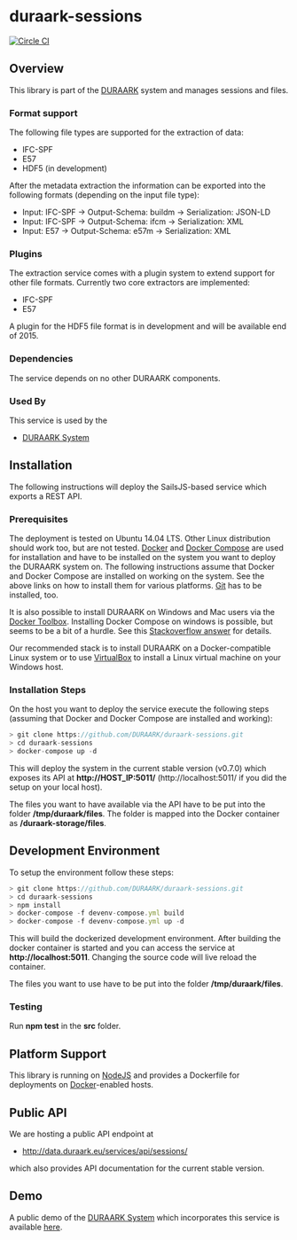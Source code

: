 # duraark-sessions

[![Circle CI](https://circleci.com/gh/DURAARK/duraark-sessions.svg?style=svg)](https://circleci.com/gh/DURAARK/duraark-sessions)

## Overview

This library is part of the [DURAARK](http://github.com/duraark/duraark-system) system and manages sessions and files.

### Format support

The following file types are supported for the extraction of data:

* IFC-SPF
* E57
* HDF5 (in development)

After the metadata extraction the information can be exported into the following formats (depending on the input file type):

* Input: IFC-SPF -> Output-Schema: buildm -> Serialization: JSON-LD
* Input: IFC-SPF -> Output-Schema: ifcm   -> Serialization: XML
* Input: E57     -> Output-Schema: e57m   -> Serialization: XML

### Plugins

The extraction service comes with a plugin system to extend support for other file formats. Currently two core extractors are implemented:

* IFC-SPF
* E57

A plugin for the HDF5 file format is in development and will be available end of 2015.

### Dependencies

The service depends on no other DURAARK components.

### Used By

This service is used by the

* [DURAARK System](https://github.com/duraark/duraark-system)

## Installation

The following instructions will deploy the SailsJS-based service which exports a REST API.

### Prerequisites

The deployment is tested on Ubuntu 14.04 LTS. Other Linux distribution should work too, but are not tested. [Docker](https://docs.docker.com/userguide/) and [Docker Compose](https://docs.docker.com/compose/) are used for installation and have to be installed on the system you want to deploy the DURAARK system on. The following instructions assume that Docker and Docker Compose are installed on working on the system. See the above links on how to install them for various platforms. [Git](https://git-scm.com/downloads) has to be installed, too.

It is also possible to install DURAARK on Windows and Mac users via the [Docker Toolbox](https://docs.docker.com/installation/windows/). Installing Docker Compose on windows is possible, but seems to be a bit of a hurdle. See this [Stackoverflow answer](http://stackoverflow.com/questions/29289785/how-to-install-docker-compose-on-windows) for details.

Our recommended stack is to install DURAARK on a Docker-compatible Linux system or to use [VirtualBox](https://www.virtualbox.org/) to install a Linux virtual machine on your Windows host.

### Installation Steps

On the host you want to deploy the service execute the following steps (assuming that Docker and Docker Compose are installed and working):

```js
> git clone https://github.com/DURAARK/duraark-sessions.git
> cd duraark-sessions
> docker-compose up -d
```

This will deploy the system in the current stable version (v0.7.0) which exposes its API at **http://HOST_IP:5011/** (http://localhost:5011/ if you did the setup on your local host).

The files you want to have available via the API have to be put into the folder **/tmp/duraark/files**. The folder is mapped into the Docker container as **/duraark-storage/files**.

## Development Environment

To setup the environment follow these steps:

```js
> git clone https://github.com/DURAARK/duraark-sessions.git
> cd duraark-sessions
> npm install
> docker-compose -f devenv-compose.yml build
> docker-compose -f devenv-compose.yml up -d
```

This will build the dockerized development environment. After building the docker container is started and you can access the service at **http://localhost:5011**. Changing the source code will live reload the container.

The files you want to use have to be put into the folder **/tmp/duraark/files**.

### Testing

Run **npm test** in the **src** folder.

## Platform Support

This library is running on [NodeJS](https://nodejs.org/) and provides a Dockerfile for deployments on [Docker](https://www.docker.com/)-enabled hosts.

## Public API

We are hosting a public API endpoint at

* http://data.duraark.eu/services/api/sessions/

which also provides API documentation for the current stable version.

## Demo

A public demo of the [DURAARK System](http://github.com/duraark/duraark-system) which incorporates this service is available [here](http://workbench.duraark.eu).
